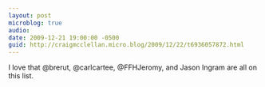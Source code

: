 ```yaml
---
layout: post
microblog: true
audio: 
date: 2009-12-21 19:00:00 -0500
guid: http://craigmcclellan.micro.blog/2009/12/22/t6936057872.html
---
```

I love that @brerut, @carlcartee, @FFHJeromy, and Jason Ingram are all on this list.
